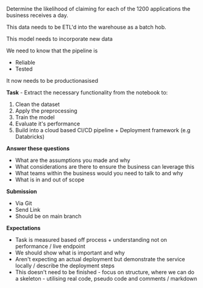 Determine the likelihood of claiming for each of the 1200 applications the business receives a day.

This data needs to be ETL'd into the warehouse as a batch hob.

This model needs to incorporate new data

We need to know that the pipeline is

* Reliable
* Tested

It now needs to be productionasised

**Task** - Extract the necessary functionality from the notebook to:

1. Clean the dataset
2. Apply the preprocessing 
3. Train the model
4. Evaluate it's performance
5. Build into a cloud based CI/CD pipeline + Deployment framework (e.g Databricks)


**Answer these questions**

* What are the assumptions you made and why
* What considerations are there to ensure the business can leverage this
* What teams within the business would you need to talk to and why
* What is in and out of scope

**Submission**

* Via Git
* Send Link
* Should be on main branch 

**Expectations**

* Task is measured based off process + understanding not on performance / live endpoint
* We should show what is important and why
* Aren't expecting an actual deployment but demonstrate the service locally / describe the deployment steps
* This doesn't need to be finished - focus on structure, where we can do a skeleton - utilising real code, pseudo code and comments / markdown 

